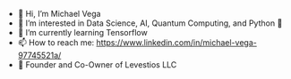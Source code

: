- 👋 Hi, I’m Michael Vega
- 👀 I’m interested in Data Science, AI, Quantum Computing, and Python 🐍
- 🌱 I’m currently learning Tensorflow
- 📫 How to reach me: https://www.linkedin.com/in/michael-vega-97745521a/
- 💼 Founder and Co-Owner of Levestios LLC

<!---
michaelvega/michaelvega is a ✨ special ✨ repository because its `README.md` (this file) appears on your GitHub profile.
You can click the Preview link to take a look at your changes.
--->
